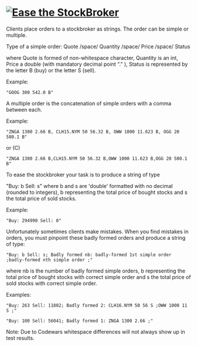 
# [![Ease the StockBroker](https://www.codewars.com/kata/ease-the-stockbroker)](https://www.codewars.com/kata/ease-the-stockbroker)

Clients place orders to a stockbroker as strings. The order can be simple or multiple.

Type of a simple order: Quote /space/ Quantity /space/ Price /space/ Status

where Quote is formed of non-whitespace character, Quantity is an int, Price a double (with mandatory decimal point "." ), Status is represented by the letter B (buy) or the letter S (sell).

Example:

`"GOOG 300 542.0 B"`

A multiple order is the concatenation of simple orders with a comma between each.

Example:

`"ZNGA 1300 2.66 B, CLH15.NYM 50 56.32 B, OWW 1000 11.623 B, OGG 20 580.1 B"`

or (C)

`"ZNGA 1300 2.66 B,CLH15.NYM 50 56.32 B,OWW 1000 11.623 B,OGG 20 580.1 B"`

To ease the stockbroker your task is to produce a string of type

"Buy: b Sell: s" where b and s are 'double' formatted with no decimal (rounded to integers), b representing the total price of bought stocks and s the total price of sold stocks.

Example:

`"Buy: 294990 Sell: 0"`

Unfortunately sometimes clients make mistakes. When you find mistakes in orders, you must pinpoint these badly formed orders and produce a string of type:

`"Buy: b Sell: s; Badly formed nb: badly-formed 1st simple order ;badly-formed nth simple order ;"`

where nb is the number of badly formed simple orders, b representing the total price of bought stocks with correct simple order and s the total price of sold stocks with correct simple order.

Examples:

`"Buy: 263 Sell: 11802; Badly formed 2: CLH16.NYM 50 56 S ;OWW 1000 11 S ;"`

`"Buy: 100 Sell: 56041; Badly formed 1: ZNGA 1300 2.66 ;"`

Note: Due to Codewars whitespace differences will not always show up in test results.
